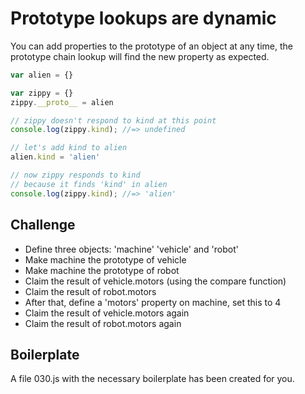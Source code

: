 Prototype lookups are dynamic
===================

You can add properties to the prototype of an object at any time, the prototype chain lookup will find the new property as expected.

```js
var alien = {}

var zippy = {}
zippy.__proto__ = alien

// zippy doesn't respond to kind at this point
console.log(zippy.kind); //=> undefined

// let's add kind to alien
alien.kind = 'alien'

// now zippy responds to kind
// because it finds 'kind' in alien
console.log(zippy.kind); //=> 'alien'
```

Challenge
----------

- Define three objects: 'machine' 'vehicle' and 'robot'
- Make machine the prototype of vehicle
- Make machine the prototype of robot
- Claim the result of vehicle.motors (using the compare function)
- Claim the result of robot.motors
- After that, define a 'motors' property on machine, set this to 4
- Claim the result of vehicle.motors again
- Claim the result of robot.motors again

Boilerplate
-----------

A file 030.js with the necessary boilerplate has been created for you.
